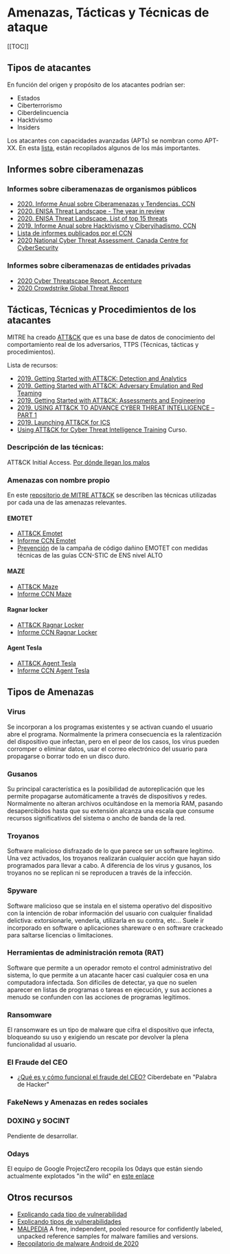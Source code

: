# Amenazas, Tácticas y Técnicas de ataque

[[TOC]]

## Tipos de atacantes
En función del origen y propósito de los atacantes podrían ser:
* Estados
* Ciberterrorismo
* Ciberdelincuencia
* Hacktivismo
* Insiders

Los atacantes con capacidades avanzadas (APTs) se nombran como APT-XX. En esta [lista](https://attack.mitre.org/groups/), están recopilados algunos de los más importantes.

## Informes sobre ciberamenazas

### Informes sobre ciberamenazas de organismos públicos
- [2020. Informe Anual sobre Ciberamenazas y Tendencias. CCN](https://www.ccn-cert.cni.es/informes/informes-ccn-cert-publicos/5377-ccn-cert-ia-13-20-ciberamenazas-y-tendencias-edicion-2020/file.html)
- [2020. ENISA Threat Landscape - The year in review](https://www.enisa.europa.eu/publications/year-in-review/at_download/fullReport)
- [2020. ENISA Threat Landscape. List of top 15 threats](https://www.enisa.europa.eu/publications/enisa-threat-landscape-2020-list-of-top-15-threats/at_download/fullReport)
- [2019. Informe Anual sobre Hacktivismo y Ciberyihadismo. CCN](https://www.ccn-cert.cni.es/informes/informes-ccn-cert-publicos/4714-ccn-cert-ia-04-20-informe-anual-2019-hactivismo-y-ciberyihadismo-1/file.html)
- [Lista de informes publicados por el CCN](https://www.ccn-cert.cni.es/informes/informes-ccn-cert-publicos.html?limit=100)
- [2020 National Cyber Threat Assessment. Canada Centre for CyberSecurity](https://cyber.gc.ca/sites/default/files/publications/ncta-2020-e-web.pdf) 

### Informes sobre ciberamenazas de entidades privadas
- [2020 Cyber Threatscape Report. Accenture](https://www.accenture.com/_acnmedia/PDF-136/Accenture-2020-Cyber-Threatscape-Full-Report.pdf)
- [2020 Crowdstrike Global Threat Report](https://www.crowdstrike.com/resources/reports/2020-crowdstrike-global-threat-report/)


## Tácticas, Técnicas y Procedimientos de los atacantes
MITRE ha creado [ATT&CK](https://attack.mitre.org) que es una base de datos de conocimiento del comportamiento real de los adversarios, TTPS (Técnicas, tácticas y procedimientos).

Lista de recursos:
- [2019. Getting Started with ATT&CK: Detection and Analytics](https://medium.com/mitre-attack/getting-started-with-attack-detection-a8e49e4960d0)
- [2019. Getting Started with ATT&CK: Adversary Emulation and Red Teaming](https://medium.com/mitre-attack/getting-started-with-attack-red-29f074ccf7e3)
- [2019. Getting Started with ATT&CK: Assessments and Engineering](https://medium.com/mitre-attack/getting-started-with-attack-assessment-cc0b01769cb4)
- [2019. USING ATT&CK TO ADVANCE CYBER THREAT INTELLIGENCE – PART 1](https://www.mitre.org/capabilities/cybersecurity/overview/cybersecurity-blog/using-attck-to-advance-cyber-threat)
- [2019. Launching ATT&CK for ICS](https://medium.com/mitre-attack/launching-attack-for-ics-2be4d2fb9b8)
- [Using ATT&CK for Cyber Threat Intelligence Training](https://attack.mitre.org/resources/training/cti/) Curso.

 ### Descripción de las técnicas:
 ATT&CK Initial Access. [Por dónde llegan los malos](https://attack.mitre.org/tactics/TA0001/)

### Amenazas con nombre propio
En este [repositorio de MITRE ATT&CK](https://attack.mitre.org/software/) se describen las técnicas utilizadas por cada una de las amenazas relevantes.

#### EMOTET
- [ATT&CK Emotet](https://attack.mitre.org/software/S0367/)
- [Informe CCN Emotet](https://www.ccn-cert.cni.es/informes/informes-ccn-cert-publicos/4183-ccn-cert-id-23-19-emotet/file.html)
- [Prevención](https://www.ccn-cert.cni.es/informes/informes-ccn-cert-publicos/4119-ccn-cert-ia-51-19-prevencion-de-la-campana-de-codigo-danino-emotet-con-medidas-tecnicas-de-las-guias-ccn-stic-de-ens-nivel-alto-1/file.html) de la campaña de código dañino EMOTET con medidas técnicas de las guías CCN-STIC de ENS nivel ALTO

#### MAZE
- [ATT&CK Maze](https://attack.mitre.org/software/S0449/)
- [Informe CCN Maze](https://www.ccn-cert.cni.es/informes/informes-ccn-cert-publicos/4976-ccn-cert-id-14-20-maze-1/file.html)

#### Ragnar locker
- [ATT&CK Ragnar Locker](https://attack.mitre.org/software/S0481/)
- [Informe CCN Ragnar Locker](https://www.ccn-cert.cni.es/informes/informes-ccn-cert-publicos/4811-ccn-cert-id-11-20-ragnar-locker/file.html)

#### Agent Tesla
- [ATT&CK Agent Tesla](https://attack.mitre.org/software/S0331/)
- [Informe CCN Agent Tesla](https://www.ccn-cert.cni.es/informes/informes-ccn-cert-publicos/4744-ccn-cert-id-06-20-agent-tesla/file.html)

## Tipos de Amenazas

### Virus

Se incorporan a los programas existentes y se activan cuando el usuario abre el programa. Normalmente la primera consecuencia es la ralentización 
del dispositivo que infectan, pero en el peor de los casos, los virus pueden corromper o eliminar datos, usar el correo electrónico del usuario 
para propagarse o borrar todo en un disco duro.

### Gusanos

Su principal característica es la posibilidad de autoreplicación que les permite propagarse automáticamente a través de dispositivos y redes. 
Normalmente no alteran archivos ocultándose en la memoria RAM, pasando desapercibidos hasta que su extensión alcanza una escala que consume recursos
 significativos del sistema o ancho de banda de la red.
 
### Troyanos

Software malicioso disfrazado de lo que parece ser un software legítimo. Una vez activados, los troyanos realizarán cualquier acción que hayan sido
programados para llevar a cabo. A diferencia de los virus y gusanos, los troyanos no se replican ni se reproducen a través de la infección.

### Spyware

Software malicioso que se instala en el sistema operativo del dispositivo con la intención de robar información del usuario con cualquier finalidad
delictiva: extorsionarle, venderla, utilizarla en su contra, etc… Suele ir incorporado en software o aplicaciones shareware o en software crackeado
para saltarse licencias o limitaciones.

### Herramientas de administración remota (RAT)

Software que permite a un operador remoto el control administrativo del sistema, lo que permite a un atacante hacer casi cualquier cosa en una
computadora infectada. Son difíciles de detectar, ya que no suelen aparecer en listas de programas o tareas en ejecución, y sus acciones a
menudo se confunden con las acciones de programas legítimos.

### Ransomware

El ransomware es un tipo de malware que cifra el dispositivo que infecta, bloqueando su uso y exigiendo un rescate por devolver la plena
funcionalidad al usuario.

### El Fraude del CEO
- [¿Qué es y cómo funcional el fraude del CEO?](https://www.yolandacorral.com/ciberdebate-estafa-del-ceo/) Ciberdebate en "Palabra de Hacker"

### FakeNews y Amenazas en redes sociales

### DOXING y SOCINT
Pendiente de desarrollar.

### Odays
El equipo de Google ProjectZero recopila  los 0days que están siendo actualmente explotados "in the wild" en [este enlace](https://docs.google.com/spreadsheets/d/1lkNJ0uQwbeC1ZTRrxdtuPLCIl7mlUreoKfSIgajnSyY/edit#gid=1869060786)


## Otros recursos
- [Explicando cada tipo de vulnerabilidad](https://www.hacksplaining.com/lessons)
- [Explicando tipos de vulnerabilidades](http://kb.entersoft.co.in/)
- [MALPEDIA](https://malpedia.caad.fkie.fraunhofer.de/) A free, independent, pooled resource for confidently labeled, unpacked reference samples for malware families and versions.
- [Recopilatorio de malware Android de 2020](https://github.com/sk3ptre/AndroidMalware_2020)




